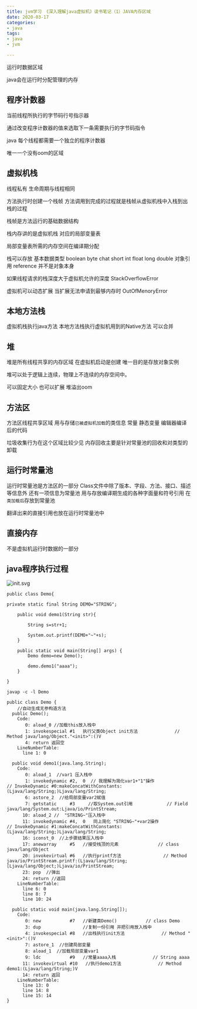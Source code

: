 ```yaml
---
title: jvm学习 《深入理解java虚拟机》读书笔记（1）JAVA内存区域
date: 2020-03-17
categories:
- java
tags:
- java
- jvm

---
```



运行时数据区域 

java会在运行时分配管理的内存 

## 程序计数器

当前线程所执行的字节码行号指示器
<!--more--> 

通过改变程序计数器的值来选取下一条需要执行的字节码指令 

java 每个线程都需要一个独立的程序计数器

唯一一个没有oom的区域


## 虚拟机栈

线程私有 生命周期与线程相同 

方法执行时创建一个栈帧 方法调用到完成的过程就是栈帧从虚拟机栈中入栈到出栈的过程

栈帧是方法运行的基础数据结构

栈内存讲的是虚拟机栈 对应的局部变量表

局部变量表所需的内存空间在编译期分配

栈可以存放 基本数据类型 boolean byte chat short int float long double 对象引用 reference 并不是对象本身

如果线程请求的栈深度大于虚拟机允许的深度 StackOverflowError  

虚拟机可以动态扩展 当扩展无法申请到最够内存时 OutOfMenoryError


## 本地方法栈

虚拟机栈执行java方法 本地方法栈执行虚拟机用到的Native方法 可以合并


## 堆

堆是所有线程共享的内存区域 在虚拟机启动是创建 唯一目的是存放对象实例

堆可以处于逻辑上连续，物理上不连续的内存空间中。

可以固定大小 也可以扩展 堆溢出oom

## 方法区
 
方法区线程共享区域 用与存储`已被虚拟机加载`的类信息 常量 静态变量  编辑器编译后的代码

垃圾收集行为在这个区域比较少见 内存回收主要是针对常量池的回收和对类型的卸载

## 运行时常量池

运行时常量池是方法区的一部分 Class文件中除了版本、字段、方法、接口、描述等信息外 还有一项信息为常量池 用与存放编译期生成的各种字面量和符号引用 在`类加载后`存放到常量池

翻译出来的直接引用也放在运行时常量池中

## 直接内存

不是虚拟机运行时数据的一部分

## java程序执行过程

![init.svg](/images/javainit.svg)

```
public class Demo{

private static final String DEMO="STRING";
    
    public void demo1(String str){
        
        String s=str+1;
    
        System.out.printf(DEMO+"~"+s);
    }
    
    public static void main(String[] args) {
        Demo demo=new Demo();
        
        demo.demo1("aaaa");
    }

}

```

`javap -c -l Demo`

```
public class Demo {
    //自动生成无参构造方法
  public Demo();
    Code:
       0: aload_0 //加载this放入栈中
       1: invokespecial #1   执行父类Object init方法              // Method java/lang/Object."<init>":()V
       4: return 返回空
    LineNumberTable:
      line 1: 0

  public void demo1(java.lang.String);
    Code:
       0: aload_1  //var1 压入栈中
       1: invokedynamic #2,  0  // 我理解为简化var1+"1"操作             // InvokeDynamic #0:makeConcatWithConstants:(Ljava/lang/String;)Ljava/lang/String;
       6: astore_2  //给局部变量var2赋值
       7: getstatic     #3     //取System.out引用             // Field java/lang/System.out:Ljava/io/PrintStream;
      10: aload_2 //  "STRING~"压入栈中
      11: invokedynamic #4,  0   同上简化 "STRING~"+var2操作           // InvokeDynamic #1:makeConcatWithConstants:(Ljava/lang/String;)Ljava/lang/String;
      16: iconst_0  //上步骤结果压入栈中
      17: anewarray     #5   //接受栈顶的元素               // class java/lang/Object
      20: invokevirtual #6   //执行printf方法                // Method java/io/PrintStream.printf:(Ljava/lang/String;[Ljava/lang/Object;)Ljava/io/PrintStream;
      23: pop  //弹出
      24: return //返回
    LineNumberTable:
      line 6: 0
      line 8: 7
      line 10: 24

  public static void main(java.lang.String[]);
    Code:
       0: new           #7   //新建类Demo()           // class Demo
       3: dup                //复制一份引用 并把引用放入栈中
       4: invokespecial #8   //出栈执行init方法              // Method "<init>":()V
       7: astore_1  //创建局部变量
       8: aload_1  //加载局部变量var1
       9: ldc           #9   //常量aaaa入栈              // String aaaa
      11: invokevirtual #10   //执行demo1方法              // Method demo1:(Ljava/lang/String;)V
      14: return 返回
    LineNumberTable:
      line 13: 0
      line 14: 8
      line 15: 14
}


```







